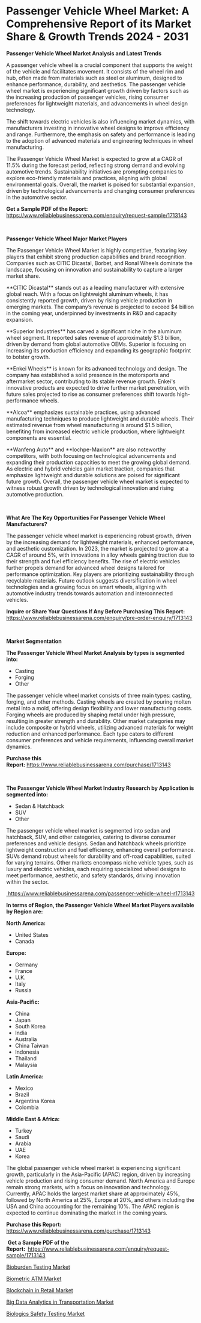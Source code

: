 <p><h1>Passenger Vehicle Wheel Market: A Comprehensive Report of its Market Share & Growth Trends 2024 - 2031</h1></p><p><strong>Passenger Vehicle Wheel Market Analysis and Latest Trends</strong></p>
<p><p>A passenger vehicle wheel is a crucial component that supports the weight of the vehicle and facilitates movement. It consists of the wheel rim and hub, often made from materials such as steel or aluminum, designed to enhance performance, durability, and aesthetics. The passenger vehicle wheel market is experiencing significant growth driven by factors such as the increasing production of passenger vehicles, rising consumer preferences for lightweight materials, and advancements in wheel design technology.</p><p>The shift towards electric vehicles is also influencing market dynamics, with manufacturers investing in innovative wheel designs to improve efficiency and range. Furthermore, the emphasis on safety and performance is leading to the adoption of advanced materials and engineering techniques in wheel manufacturing.</p><p>The Passenger Vehicle Wheel Market is expected to grow at a CAGR of 11.5% during the forecast period, reflecting strong demand and evolving automotive trends. Sustainability initiatives are prompting companies to explore eco-friendly materials and practices, aligning with global environmental goals. Overall, the market is poised for substantial expansion, driven by technological advancements and changing consumer preferences in the automotive sector.</p></p>
<p><strong>Get a Sample PDF of the Report:&nbsp;</strong> <a href="https://www.reliablebusinessarena.com/enquiry/request-sample/1713143?utm_campaign=1599&utm_medium=2&utm_source=Github&utm_content=ia&utm_term=22102024&utm_id=passenger-vehicle-wheel">https://www.reliablebusinessarena.com/enquiry/request-sample/1713143</a></p>
<p>&nbsp;</p>
<p><strong>Passenger Vehicle Wheel Major Market Players</strong></p>
<p><p>The Passenger Vehicle Wheel Market is highly competitive, featuring key players that exhibit strong production capabilities and brand recognition. Companies such as CITIC Dicastal, Borbet, and Ronal Wheels dominate the landscape, focusing on innovation and sustainability to capture a larger market share.</p><p>**CITIC Dicastal** stands out as a leading manufacturer with extensive global reach. With a focus on lightweight aluminum wheels, it has consistently reported growth, driven by rising vehicle production in emerging markets. The company’s revenue is projected to exceed $4 billion in the coming year, underpinned by investments in R&D and capacity expansion.</p><p>**Superior Industries** has carved a significant niche in the aluminum wheel segment. It reported sales revenue of approximately $1.3 billion, driven by demand from global automotive OEMs. Superior is focusing on increasing its production efficiency and expanding its geographic footprint to bolster growth. </p><p>**Enkei Wheels** is known for its advanced technology and design. The company has established a solid presence in the motorsports and aftermarket sector, contributing to its stable revenue growth. Enkei's innovative products are expected to drive further market penetration, with future sales projected to rise as consumer preferences shift towards high-performance wheels.</p><p>**Alcoa** emphasizes sustainable practices, using advanced manufacturing techniques to produce lightweight and durable wheels. Their estimated revenue from wheel manufacturing is around $1.5 billion, benefiting from increased electric vehicle production, where lightweight components are essential.</p><p>**Wanfeng Auto** and **Iochpe-Maxion** are also noteworthy competitors, with both focusing on technological advancements and expanding their production capacities to meet the growing global demand. As electric and hybrid vehicles gain market traction, companies that emphasize lightweight and durable solutions are poised for significant future growth. Overall, the passenger vehicle wheel market is expected to witness robust growth driven by technological innovation and rising automotive production.</p></p>
<p>&nbsp;</p>
<p><strong>What Are The Key Opportunities For Passenger Vehicle Wheel Manufacturers?</strong></p>
<p><p>The passenger vehicle wheel market is experiencing robust growth, driven by the increasing demand for lightweight materials, enhanced performance, and aesthetic customization. In 2023, the market is projected to grow at a CAGR of around 5%, with innovations in alloy wheels gaining traction due to their strength and fuel efficiency benefits. The rise of electric vehicles further propels demand for advanced wheel designs tailored for performance optimization. Key players are prioritizing sustainability through recyclable materials. Future outlook suggests diversification in wheel technologies and a growing focus on smart wheels, aligning with automotive industry trends towards automation and interconnected vehicles.</p></p>
<p><strong>Inquire or Share Your Questions If Any Before Purchasing This Report:</strong> <a href="https://www.reliablebusinessarena.com/enquiry/pre-order-enquiry/1713143?utm_campaign=1599&utm_medium=2&utm_source=Github&utm_content=ia&utm_term=22102024&utm_id=passenger-vehicle-wheel">https://www.reliablebusinessarena.com/enquiry/pre-order-enquiry/1713143</a></p>
<p>&nbsp;</p>
<p><strong>Market Segmentation</strong></p>
<p><strong>The Passenger Vehicle Wheel Market Analysis by types is segmented into:</strong></p>
<p><ul><li>Casting</li><li>Forging</li><li>Other</li></ul></p>
<p><p>The passenger vehicle wheel market consists of three main types: casting, forging, and other methods. Casting wheels are created by pouring molten metal into a mold, offering design flexibility and lower manufacturing costs. Forging wheels are produced by shaping metal under high pressure, resulting in greater strength and durability. Other market categories may include composite or hybrid wheels, utilizing advanced materials for weight reduction and enhanced performance. Each type caters to different consumer preferences and vehicle requirements, influencing overall market dynamics.</p></p>
<p><strong>Purchase this Report:&nbsp;</strong><a href="https://www.reliablebusinessarena.com/purchase/1713143?utm_campaign=1599&utm_medium=2&utm_source=Github&utm_content=ia&utm_term=22102024&utm_id=passenger-vehicle-wheel">https://www.reliablebusinessarena.com/purchase/1713143</a></p>
<p>&nbsp;</p>
<p><strong>The Passenger Vehicle Wheel Market Industry Research by Application is segmented into:</strong></p>
<p><ul><li>Sedan & Hatchback</li><li>SUV</li><li>Other</li></ul></p>
<p><p>The passenger vehicle wheel market is segmented into sedan and hatchback, SUV, and other categories, catering to diverse consumer preferences and vehicle designs. Sedan and hatchback wheels prioritize lightweight construction and fuel efficiency, enhancing overall performance. SUVs demand robust wheels for durability and off-road capabilities, suited for varying terrains. Other markets encompass niche vehicle types, such as luxury and electric vehicles, each requiring specialized wheel designs to meet performance, aesthetic, and safety standards, driving innovation within the sector.</p></p>
<p><a href="https://www.reliablebusinessarena.com/passenger-vehicle-wheel-r1713143?utm_campaign=1599&utm_medium=2&utm_source=Github&utm_content=ia&utm_term=22102024&utm_id=passenger-vehicle-wheel">&nbsp;https://www.reliablebusinessarena.com/passenger-vehicle-wheel-r1713143</a></p>
<p><strong>In terms of Region, the Passenger Vehicle Wheel Market Players available by Region are:</strong></p>
<p>
    <p> <strong> North America: </strong>
        <ul>
            <li>United States</li>
            <li>Canada</li>
        </ul>
        </p> 
    <p> <strong> Europe: </strong>
        <ul>
            <li>Germany</li>
            <li>France</li>
            <li>U.K.</li>
            <li>Italy</li>
            <li>Russia</li>
        </ul>
        </p> 
    <p> <strong> Asia-Pacific: </strong>
        <ul>
            <li>China</li>
            <li>Japan</li>
            <li>South Korea</li>
            <li>India</li>
            <li>Australia</li>
            <li>China Taiwan</li>
            <li>Indonesia</li>
            <li>Thailand</li>
            <li>Malaysia</li>
        </ul>
        </p> 
    <p> <strong> Latin America: </strong>
        <ul>
            <li>Mexico</li>
            <li>Brazil</li>
            <li>Argentina Korea</li>
            <li>Colombia</li>
        </ul>
        </p> 
    <p> <strong> Middle East & Africa: </strong>
        <ul>
            <li>Turkey</li>
            <li>Saudi</li>
            <li>Arabia</li>
            <li>UAE</li>
            <li>Korea</li>
        </ul>
    </p>
    </p>
<p><p>The global passenger vehicle wheel market is experiencing significant growth, particularly in the Asia-Pacific (APAC) region, driven by increasing vehicle production and rising consumer demand. North America and Europe remain strong markets, with a focus on innovation and technology. Currently, APAC holds the largest market share at approximately 45%, followed by North America at 25%, Europe at 20%, and others including the USA and China accounting for the remaining 10%. The APAC region is expected to continue dominating the market in the coming years.</p></p>
<p><strong>Purchase this Report: </strong><a href="https://www.reliablebusinessarena.com/purchase/1713143?utm_campaign=1599&utm_medium=2&utm_source=Github&utm_content=ia&utm_term=22102024&utm_id=passenger-vehicle-wheel">https://www.reliablebusinessarena.com/purchase/1713143</a></p>
<p>&nbsp;<strong>Get a Sample PDF of the Report:&nbsp;&nbsp;</strong><a href="https://www.reliablebusinessarena.com/enquiry/request-sample/1713143?utm_campaign=1599&utm_medium=2&utm_source=Github&utm_content=ia&utm_term=22102024&utm_id=passenger-vehicle-wheel">https://www.reliablebusinessarena.com/enquiry/request-sample/1713143</a></p>
<p><strong></strong></p>
<p><p><a href="https://www.linkedin.com/pulse/bioburden-testing-market-outlook-forecast-from-2024-2031-subpoenas-iyu6c?utm_campaign=1599&utm_medium=2&utm_source=Github&utm_content=ia&utm_term=22102024&utm_id=passenger-vehicle-wheel">Bioburden Testing Market</a></p><p><a href="https://www.linkedin.com/pulse/insights-biometric-atm-market-players-size-geographical-t97mc?utm_campaign=1599&utm_medium=2&utm_source=Github&utm_content=ia&utm_term=22102024&utm_id=passenger-vehicle-wheel">Biometric ATM Market</a></p><p><a href="https://www.linkedin.com/pulse/in-depth-blockchain-retail-market-review-size-share-kimnc?utm_campaign=1599&utm_medium=2&utm_source=Github&utm_content=ia&utm_term=22102024&utm_id=passenger-vehicle-wheel">Blockchain in Retail Market</a></p><p><a href="https://www.linkedin.com/pulse/future-ready-strategic-insights-global-big-data-analytics-transportation-vmbvc?utm_campaign=1599&utm_medium=2&utm_source=Github&utm_content=ia&utm_term=22102024&utm_id=passenger-vehicle-wheel">Big Data Analytics in Transportation Market</a></p><p><a href="https://www.linkedin.com/pulse/biologics-safety-testing-ecosystem-mapping-innovation-w5xuc?utm_campaign=1599&utm_medium=2&utm_source=Github&utm_content=ia&utm_term=22102024&utm_id=passenger-vehicle-wheel">Biologics Safety Testing Market</a></p></p>